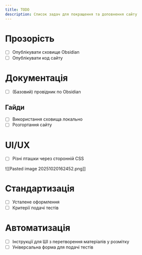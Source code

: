```yaml
---
title: TODO
description: Список задач для покращення та доповнення сайту
---
```

# Прозорість
- [ ] Опублікувати сховище Obsidian
- [ ] Опублікувати код сайту
# Документація
- [ ] (Базовий) провідник по Obsidian
## Гайди
- [ ] Використання сховища локально
- [ ] Розгортання сайту
# UI/UX
- [ ] Різні пташки через сторонній CSS

![[Pasted image 20251020162452.png]]
# Стандартизація
- [ ] Усталене оформлення
- [ ] Критерії подачі тестів
# Автоматизація
- [ ] Інструкції для ШІ з перетворення матеріалів у розмітку
- [ ] Універсальна форма для подачі тестів